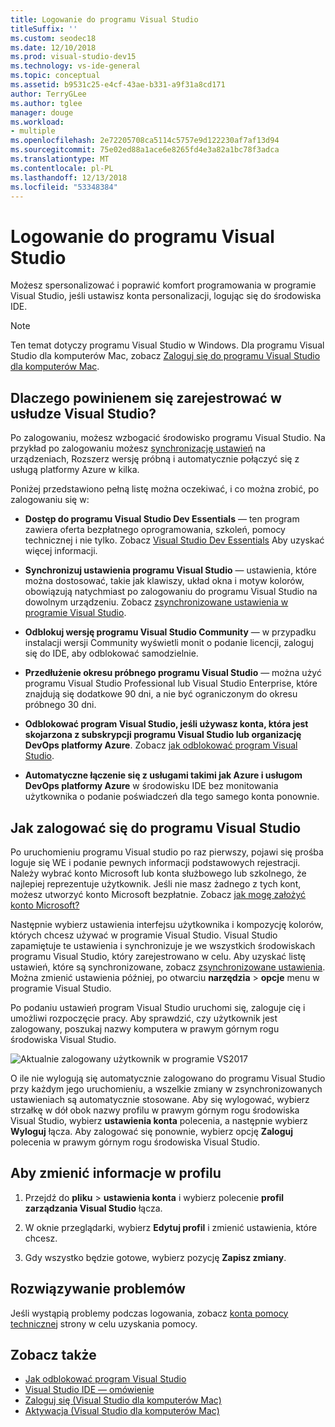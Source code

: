 ```yaml
---
title: Logowanie do programu Visual Studio
titleSuffix: ''
ms.custom: seodec18
ms.date: 12/10/2018
ms.prod: visual-studio-dev15
ms.technology: vs-ide-general
ms.topic: conceptual
ms.assetid: b9531c25-e4cf-43ae-b331-a9f31a8cd171
author: TerryGLee
ms.author: tglee
manager: douge
ms.workload:
- multiple
ms.openlocfilehash: 2e72205708ca5114c5757e9d122230af7af13d94
ms.sourcegitcommit: 75e02ed88a1ace6e8265fd4e3a82a1bc78f3adca
ms.translationtype: MT
ms.contentlocale: pl-PL
ms.lasthandoff: 12/13/2018
ms.locfileid: "53348384"
---
```

# <a name="sign-in-to-visual-studio"></a>Logowanie do programu Visual Studio

Możesz spersonalizować i poprawić komfort programowania w programie Visual Studio, jeśli ustawisz konta personalizacji, logując się do środowiska IDE.

> [!NOTE]
> Ten temat dotyczy programu Visual Studio w Windows. Dla programu Visual Studio dla komputerów Mac, zobacz [Zaloguj się do programu Visual Studio dla komputerów Mac](/visualstudio/mac/signing-in).

## <a name="why-should-i-sign-in-to-visual-studio"></a>Dlaczego powinienem się zarejestrować w usłudze Visual Studio?

Po zalogowaniu, możesz wzbogacić środowisko programu Visual Studio. Na przykład po zalogowaniu możesz [synchronizację ustawień](synchronized-settings-in-visual-studio.md) na urządzeniach, Rozszerz wersję próbną i automatycznie połączyć się z usługą platformy Azure w kilka.

Poniżej przedstawiono pełną listę można oczekiwać, i co można zrobić, po zalogowaniu się w:

- **Dostęp do programu Visual Studio Dev Essentials** — ten program zawiera oferta bezpłatnego oprogramowania, szkoleń, pomocy technicznej i nie tylko. Zobacz [Visual Studio Dev Essentials](http://aka.ms/vsdevhelp) Aby uzyskać więcej informacji.

- **Synchronizuj ustawienia programu Visual Studio** — ustawienia, które można dostosować, takie jak klawiszy, układ okna i motyw kolorów, obowiązują natychmiast po zalogowaniu do programu Visual Studio na dowolnym urządzeniu. Zobacz [zsynchronizowane ustawienia w programie Visual Studio](../ide/synchronized-settings-in-visual-studio.md).

- **Odblokuj wersję programu Visual Studio Community** — w przypadku instalacji wersji Community wyświetli monit o podanie licencji, zaloguj się do IDE, aby odblokować samodzielnie.

- **Przedłużenie okresu próbnego programu Visual Studio** — można użyć programu Visual Studio Professional lub Visual Studio Enterprise, które znajdują się dodatkowe 90 dni, a nie być ograniczonym do okresu próbnego 30 dni.

- **Odblokować program Visual Studio, jeśli używasz konta, która jest skojarzona z subskrypcji programu Visual Studio lub organizację DevOps platformy Azure**. Zobacz [jak odblokować program Visual Studio](../ide/how-to-unlock-visual-studio.md).

- **Automatyczne łączenie się z usługami takimi jak Azure i usługom DevOps platformy Azure** w środowisku IDE bez monitowania użytkownika o podanie poświadczeń dla tego samego konta ponownie.

## <a name="how-to-sign-in-to-visual-studio"></a>Jak zalogować się do programu Visual Studio

Po uruchomieniu programu Visual studio po raz pierwszy, pojawi się prośba loguje się WE i podanie pewnych informacji podstawowych rejestracji. Należy wybrać konto Microsoft lub konta służbowego lub szkolnego, że najlepiej reprezentuje użytkownik. Jeśli nie masz żadnego z tych kont, możesz utworzyć konto Microsoft bezpłatnie. Zobacz [jak mogę założyć konto Microsoft?](http://windows.microsoft.com/windows-live/sign-up-create-account-how)

Następnie wybierz ustawienia interfejsu użytkownika i kompozycję kolorów, których chcesz używać w programie Visual Studio. Visual Studio zapamiętuje te ustawienia i synchronizuje je we wszystkich środowiskach programu Visual Studio, który zarejestrowano w celu. Aby uzyskać listę ustawień, które są synchronizowane, zobacz [zsynchronizowane ustawienia](../ide/synchronized-settings-in-visual-studio.md). Można zmienić ustawienia później, po otwarciu **narzędzia** > **opcje** menu w programie Visual Studio.

Po podaniu ustawień program Visual Studio uruchomi się, zaloguje cię i umożliwi rozpoczęcie pracy. Aby sprawdzić, czy użytkownik jest zalogowany, poszukaj nazwy komputera w prawym górnym rogu środowiska Visual Studio.

![Aktualnie zalogowany użytkownik w programie VS2017](../ide/media/vs2017_username.png)

O ile nie wylogują się automatycznie zalogowano do programu Visual Studio przy każdym jego uruchomieniu, a wszelkie zmiany w zsynchronizowanych ustawieniach są automatycznie stosowane. Aby się wylogować, wybierz strzałkę w dół obok nazwy profilu w prawym górnym rogu środowiska Visual Studio, wybierz **ustawienia konta** polecenia, a następnie wybierz **Wyloguj** łącza. Aby zalogować się ponownie, wybierz opcję **Zaloguj** polecenia w prawym górnym rogu środowiska Visual Studio.

## <a name="to-change-your-profile-information"></a>Aby zmienić informacje w profilu

1. Przejdź do **pliku** > **ustawienia konta** i wybierz polecenie **profil zarządzania Visual Studio** łącza.

1. W oknie przeglądarki, wybierz **Edytuj profil** i zmienić ustawienia, które chcesz.

1. Gdy wszystko będzie gotowe, wybierz pozycję **Zapisz zmiany**.

## <a name="troubleshooting"></a>Rozwiązywanie problemów

Jeśli wystąpią problemy podczas logowania, zobacz [konta pomocy technicznej](https://visualstudio.microsoft.com/subscriptions/support/) strony w celu uzyskania pomocy.

## <a name="see-also"></a>Zobacz także

* [Jak odblokować program Visual Studio](../ide/how-to-unlock-visual-studio.md)
* [Visual Studio IDE — omówienie](../get-started/visual-studio-ide.md)
* [Zaloguj się (Visual Studio dla komputerów Mac)](/visualstudio/mac/signing-in)
* [Aktywacja (Visual Studio dla komputerów Mac)](/visualstudio/mac/activation)